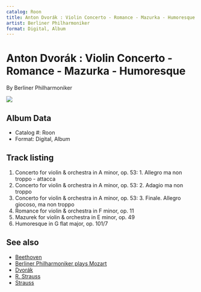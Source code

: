 ```yaml
---
catalog: Roon
title: Anton Dvorák : Violin Concerto - Romance - Mazurka - Humoresque
artist: Berliner Philharmoniker
format: Digital, Album
---
```


# Anton Dvorák : Violin Concerto - Romance - Mazurka - Humoresque

By Berliner Philharmoniker

![](../../assets/albumcovers/Berliner_Philharmoniker-Anton_Dvorák_-_Violin_Concerto_-_Romance_-_Mazurka_-_Humoresque.png)

## Album Data

- Catalog #: Roon
- Format: Digital, Album


## Track listing


1. Concerto for violin & orchestra in A minor, op. 53: 1. Allegro ma non troppo - attacca
2. Concerto for violin & orchestra in A minor, op. 53: 2. Adagio ma non troppo
3. Concerto for violin & orchestra in A minor, op. 53: 3. Finale. Allegro giocoso, ma non troppo
4. Romance for violin & orchestra in F minor, op. 11
5. Mazurek for violin & orchestra in E minor, op. 49
6. Humoresque in G flat major, op. 101/7


## See also

- [Beethoven](Beethoven_-_9_Symphonies_1963.md)
- [Berliner Philharmoniker plays Mozart](Berliner_Philharmoniker_plays_Mozart.md)
- [Dvorák](Dvorák-_Symphony_No_9_-_Smetana-_Die_Moldau_Édition_Studio_Masters.md)
- [R. Strauss](R_Strauss_-_Also_sprach_Zarathustra.md)
- [Strauss](Strauss-_Also_sprach_Zarathustra__Till_Eulenspiegel.md)
